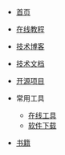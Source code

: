 <!-- _navbar.md -->

* [首页](/)
* [在线教程](/tutorials)
* [技术博客](/blogs)
* [技术文档](/docs)
* [开源项目](/opensource)
* 常用工具

  * [在线工具](/tools/online)
  * [软件下载](/tools/download)

* [书籍](/books)